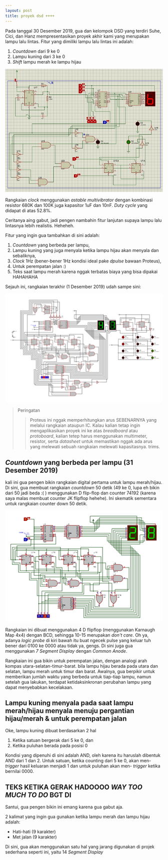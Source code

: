 ```yaml
---
layout: post
title: proyek dsd ++++
---
```


Pada tanggal 30 Desember 2019, gua dan kelompok DSD yang terdiri Suhe, Cici, dan Hanz mempresentasikan proyek akhir kami yang merupakan lampu lalu lintas. Fitur yang dimiliki lampu lalu lintas ini adalah:

1. _Countdown_ dari 9 ke 0
2. Lampu kuning dari 3 ke 0
3. _Shift_ lampu merah ke lampu hijau

![rangkaian](/images/rangkaian.jpg "Rangkaian DSD")

Rangkaian _clock_ menggunakan _astable multivibrator_ dengan kombinasi resistor 680K dan 100K juga kapasitor 1uF dan 10nF. _Duty cycle_ yang didapat di atas 52.8%.

Ceritanya aing gabut, jadi pengen nambahin fitur lanjutan supaya lampu lalu lintasnya lebih realistis. Heheheh.

Fitur yang ingin gua tambahkan di sini adalah:

1. _Countdown_ yang berbeda per lampu,
2. Lampu kuning yang juga menyala ketika lampu hijau akan menyala dan sebaliknya,
3. _Clock_ 1Hz (bener-bener 1Hz kondisi ideal pake _dpulse_ bawaan Proteus),
4. Untuk perempatan jalan :)
5. Teks saat lampu merah karena nggak terbatas biaya yang bisa dipakai HAHAHAHA 

Sejauh ini, rangkaian terakhir (1 Desember 2019) udah sampe sini:

![rangkaian full](/images/11111.jpg "anjinggg mantep jg")

> Peringatan
>> Proteus ini nggak memperhitungkan arus SEBENARNYA yang melalui rangkaian ataupun IC. Kalau kalian tetap ingin mengaplikasikan proyek ini ke atas _breadboard_ atau _protoboard_, kalian tetep harus menggunakan multimeter, resistor, serta _datasheet_ untuk memastikan nggak ada arus yang melewati sebuah rangkaian melewati kapasitasnya. trims.

## _Countdown_ yang berbeda per lampu (31 Desember 2019)

kali ini gua pengen bikin rangkaian digital pertama untuk lampu merah/hijau. Di sini, gua membuat rangkaian _countdown_ 50 detik (49 ke 0, lupa eh bikin dari 50 jadi beda :( ) menggunakan D flip-flop dan counter 74192 (karena saya malas membuat counter JK flipflop hehehe). Ini skematik sementara untuk rangkaian counter down 50 detik.

![rangkaian lampu hijau/merah](/images/oklol.jpg "kalo gua nulis ini kalian baca ga ya? harus hover mouse dulu woi")

Rangkaian ini dibuat menggunakan 4 D flipflop (menggunakan Karnaugh Map 4x4) dengan BCD, sehingga 10-15 merupakan _don't care_. Oh ya, adanya _logic probe_ di kiri bawah itu buat ngecek pulse yang keluar tuh bener dari 0100 ke 0000 atau tidak ya, gengs. Di sini juga gua menggunakan _7 Segment Display_ dengan _Common Anode_.

Rangkaian ini gua bikin untuk perempatan jalan, dengan analogi arah kompas utara-selatan-timur-barat. bila lampu hijau berada pada utara dan selatan, lampu merah untuk timur dan barat. Awalnya, gua berpikir untuk memberikan jumlah waktu yang berbeda untuk tiap-tiap lampu, namun setelah gua lakukan, terdapat ketidaksinkronan perubahan lampu yang dapat menyebabkan kecelakaan.

## Lampu kuning menyala pada saat lampu merah/hijau menyala menuju pergantian hijau/merah & untuk perempatan jalan

Oke, lampu kuning dibuat berdasarkan 2 hal

1. Ketika satuan bergerak dari 5 ke 0, dan
2. Ketika puluhan berada pada posisi 0

Kondisi yang dipenuhi di sini adalah AND, oleh karena itu haruslah dibentuk AND dari 1 dan 2. Untuk satuan, ketika counting dari 5 ke 0, akan men- _trigger_ hasil keluaran menjadi 1 dan untuk puluhan akan men- _trigger_ ketika bernilai 0000.

## TEKS KETIKA GERAK HADOOOO _WAY TOO MUCH TO DO_ BGT DI

Santui, gua pengen bikin ini emang karena gua gabut aja. 

2 kalimat yang ingin gua gunakan ketika lampu merah dan lampu hijau adalah:
- Hati-hati (9 karakter)
- Met jalan (9 karakter)

Di sini, gua akan menggunakan satu hal yang jarang digunakan di projek sederhana seperti ini, yaitu 14 _Segment Display_


